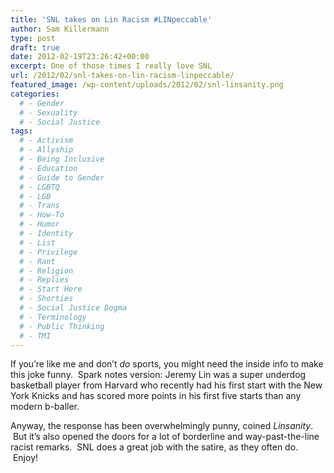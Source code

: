 ```yaml
---
title: 'SNL takes on Lin Racism #LINpeccable'
author: Sam Killermann
type: post
draft: true
date: 2012-02-19T23:26:42+00:00
excerpt: One of those times I really love SNL
url: /2012/02/snl-takes-on-lin-racism-linpeccable/
featured_image: /wp-content/uploads/2012/02/snl-linsanity.png
categories: 
  # - Gender
  # - Sexuality
  # - Social Justice
tags:
  # - Activism
  # - Allyship
  # - Being Inclusive
  # - Education
  # - Guide to Gender
  # - LGBTQ
  # - LGB
  # - Trans
  # - How-To
  # - Humor
  # - Identity
  # - List
  # - Privilege
  # - Rant
  # - Religion
  # - Replies
  # - Start Here
  # - Shorties
  # - Social Justice Dogma
  # - Terminology
  # - Public Thinking
  # - TMI
---
```

If you&#8217;re like me and don&#8217;t _do_ sports, you might need the inside info to make this joke funny.  Spark notes version: Jeremy Lin was a super underdog basketball player from Harvard who recently had his first start with the New York Knicks and has scored more points in his first five starts than any modern b-baller.

Anyway, the response has been overwhelmingly punny, coined _Linsanity_.  But it&#8217;s also opened the doors for a lot of borderline and way-past-the-line racist remarks.  SNL does a great job with the satire, as they often do.  Enjoy!